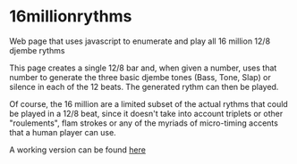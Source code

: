 # 16millionrythms
Web page that uses javascript to enumerate and play all 16 million 12/8 djembe rythms

This page creates a single 12/8 bar and, when given a number, uses that number to generate the three basic 
djembe tones (Bass, Tone, Slap) or silence in each of the 12 beats. The generated rythm can then be played.

Of course, the 16 million are a limited subset of the actual rythms that could be played in a 12/8 beat, since it doesn't take into account triplets or other "roulements", flam strokes or any of the myriads of micro-timing accents that a human player can use.

A working version can be found [here](http://rurandom.org/millionrythms/)
